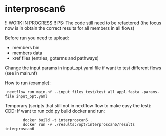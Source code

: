 # interproscan6


!! WORK IN PROGRESS !! 
PS: The code still need to be refactored (the focus now is in obtain the correct results for all members in all flows)

Before run you need to upload:
- members bin 
- members data
- xref files (entries, goterms and pathways) 

Change the input params in input_opt.yaml file if want to test different flows (see in main.nf)

How to run (example):

     nextflow run main.nf --input files_test/test_all_appl.fasta -params-file input_opt.yaml

Temporary (scripts that still not in nextflow flow to make easy the test):
    CDD:
        If want to run cdd.py build docker and run:
        
            docker build -t interproscan6 .
            docker run -v ./results:/opt/interproscan6/results interproscan6
